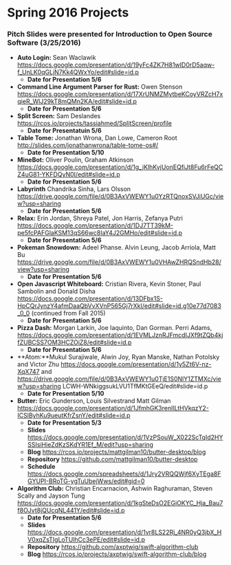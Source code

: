 # Spring 2016 Projects 
### Pitch Slides were presented for Introduction to Open Source Software (3/25/2016) 

- **Auto Login:** Sean Waclawik https://docs.google.com/presentation/d/19yFc4ZK7H81wID0rD5aqw-f_UnLK0qGLjN7Kk4QWxYo/edit#slide=id.p    
  - **Date for Presentation  5/6**
- **Command Line Argument Parser for Rust:** Owen Stenson https://docs.google.com/presentation/d/17XrUNMZMytbeKCoyVRZcH7xqieR_WlJ29kT8mQMn2KA/edit#slide=id.p
  - **Date for Presentation 5/6**
- **Split Screen:** Sam Deslandes https://rcos.io/projects/tassiahmed/SplitScreen/profile
  - **Date for Presentatuin 5/6**
- **Table Tome:** Jonathan Wrona, Dan Lowe, Cameron Root http://slides.com/jonathanwrona/table-tome-os#/
  - **Date for Presentation 5/10**
- **MineBot:** Oliver Poulin, Graham Atkinson https://docs.google.com/presentation/d/1g_jKlhKvjUonEQfiJt8Fu6rFeQCZ4uG81-YKFDQyN0I/edit#slide=id.p
  - **Date for Presentation 5/6**
- **Labyrinth** Chandrika Sinha, Lars Olsson https://drive.google.com/file/d/0B3AxVWEWY1u0YzRTQnoxSVJiUGc/view?usp=sharing
  - **Date for Presentation 5/6**
- **Relax:** Erin Jordan, Shreya Patel, Jon Harris, Zefanya Putri https://docs.google.com/presentation/d/1DJ7TT39kM-pe5fcPAFGlaKSM13qS66wc8IaY4J2GMHo/edit#slide=id.p
  - **Date for Presentation 5/6**
- **Pokeman Snowdown:** Adeel Phanse. Alvin Leung, Jacob Arriola, Matt Bu https://drive.google.com/file/d/0B3AxVWEWY1u0VHAwZHRQSndHb28/view?usp=sharing
  - **Date for Presentation 5/6**
- **Open Javascript Whiteboard:** Cristian Rivera, Kevin Stoner, Paul Sambolin and Donald Disha https://docs.google.com/presentation/d/13DFbx1S-HpCQrJynzY4afmDaaQbVvXVnP565Gj7rXkI/edit#slide=id.g10e77d7083_0_0  (continued from Fall 2015)
  - **Date for Presentation 5/6**
- **Pizza Dash:** Morgan Larkin, Joe Iaquinto, Dan Gorman. Perri Adams, https://docs.google.com/presentation/d/1EVMLJznRJFmcdIJXf9tZQb4kjfZUBCSS7OM3HCZOiZ8/edit#slide=id.p
  - **Date for Presentation 5/6**
- **Atom:**Mukul Surajiwale, Alwin Joy, Ryan Manske, Nathan Potolsky and Victor Zhu https://docs.google.com/presentation/d/1y5Zt6V-nz-XqX747  and https://drive.google.com/file/d/0B3AxVWEWY1u0TjE1S0NlY1ZTMXc/view?usp=sharing
LCWH-WNkiggsukLVU1TfMKtGEeQ/edit#slide=id.p
  - **Date for Presentation 5/10**
- **Butter:** Eric Gunderson, Louis Silvestrand Matt Gilman https://docs.google.com/presentation/d/1JfmhGK3renlILtHVkqzY2-ICSlByhKu9ueutKfrZsnY/edit#slide=id.p
  - **Date for Presentation 5/3**
  -  **Slides** https://docs.google.com/presentation/d/1VzPSouW_X022ScTqId2HYSSIsiHieZdKzSKdYR1Ef_M/edit?usp=sharing
  -  **Blog** https://rcos.io/projects/mattgilman10/butter-desktop/blog
  -  **Repository** https://github.com/mattgilman10/butter-desktop
  -  **Schedule**  https://docs.google.com/spreadsheets/d/1Jry2VRQQWjf6XyTEga8FGYUPI-BRoTG-ygTuUbejWws/edit#gid=0
- **Algorithm Club:** Christian Encarnacion, Ashwin Raghuraman, Steven Scally and Jayson Tung https://docs.google.com/presentation/d/1kgSteDsO2EGiOKYC_Hja_Bau7f8OJvt8jQUcqNL441Y/edit#slide=id.p
  - **Date for Presentation 5/6**
  - **Slides** https://docs.google.com/presentation/d/1vr8LS22Rj_4NR0yQ3jbX_HV0xqZsTIgLoTUlhCc3ePE/edit#slide=id.p
  - **Repository** https://github.com/axptwig/swift-algorithm-club
  - **Blog** https://rcos.io/projects/axptwig/swift-algorithm-club/blog
